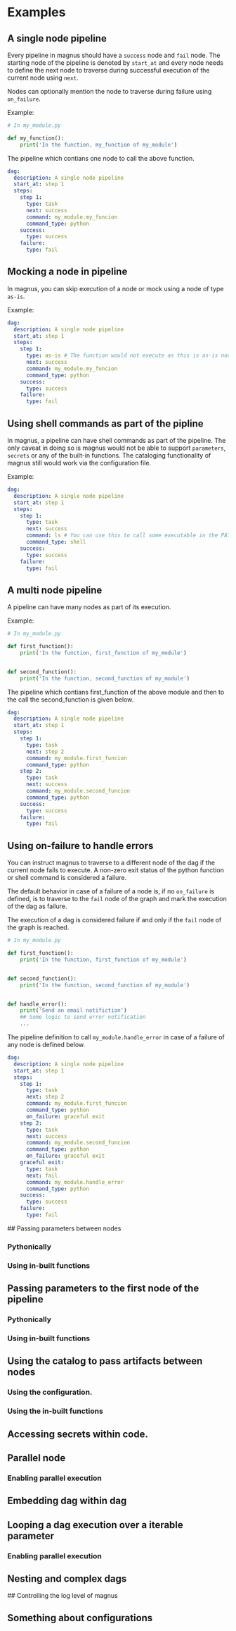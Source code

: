# Examples

## A single node pipeline

Every pipeline in magnus should have a ```success``` node and ```fail``` node.
The starting node of the pipeline is denoted by ```start_at``` and every node needs to define the next 
node to traverse during successful execution of the current node using ```next```.

Nodes can optionally mention the node to traverse during failure using ```on_failure```.

Example:

```python
# In my_module.py

def my_function():
    print('In the function, my_function of my_module')

```


The pipeline which contians one node to call the above function. 

```yaml
dag:
  description: A single node pipeline
  start_at: step 1 
  steps:
    step 1:
      type: task 
      next: success
      command: my_module.my_funcion
      command_type: python
    success:
      type: success
    failure:
      type: fail
```


## Mocking a node in pipeline

In magnus, you can skip execution of a node or mock using a node of type ```as-is```.

Example:

```yaml
dag:
  description: A single node pipeline
  start_at: step 1 
  steps:
    step 1:
      type: as-is # The function would not execute as this is as-is node
      next: success
      command: my_module.my_funcion
      command_type: python
    success:
      type: success
    failure:
      type: fail
```


## Using shell commands as part of the pipline

In magnus, a pipeline can have shell commands as part of the pipeline. The only caveat in doing so is magnus
would not be able to support ```parameters```, ```secrets``` or any of the built-in functions. The cataloging 
functionality of magnus still would work via the configuration file. 

Example:

```yaml
dag:
  description: A single node pipeline
  start_at: step 1 
  steps:
    step 1:
      type: task 
      next: success
      command: ls # You can use this to call some executable in the PATH
      command_type: shell
    success:
      type: success
    failure:
      type: fail
```


## A multi node pipeline

A pipeline can have many nodes as part of its execution. 

Example:

```python
# In my_module.py

def first_function():
    print('In the function, first_function of my_module')


def second_function():
    print('In the function, second_function of my_module')

```


The pipeline which contians first_function of the above module and then to the call the second_function is given
below.

```yaml
dag:
  description: A single node pipeline
  start_at: step 1 
  steps:
    step 1:
      type: task 
      next: step 2
      command: my_module.first_funcion
      command_type: python
    step 2:
      type: task 
      next: success
      command: my_module.second_funcion
      command_type: python
    success:
      type: success
    failure:
      type: fail
```


## Using on-failure to handle errors

You can instruct magnus to traverse to a different node of the dag if the current node fails to execute. 
A non-zero exit status of the python function or shell command is considered a failure. 

The default behavior in case of a failure of a node is, if no ```on_failure``` is defined, is to traverse to the ```fail``` node of the graph and mark the execution of the dag as failure.

The execution of a dag is considered failure if and only if the ```fail``` node of the graph is reached.

```python
# In my_module.py

def first_function():
    print('In the function, first_function of my_module')


def second_function():
    print('In the function, second_function of my_module')


def handle_error():
    print('Send an email notifiction')
    ## Some logic to send error notification
    ...

```

The pipeline definition to call ```my_module.handle_error``` in case of a failure of any node is defined below.


```yaml
dag:
  description: A single node pipeline
  start_at: step 1 
  steps:
    step 1:
      type: task 
      next: step 2
      command: my_module.first_funcion
      command_type: python
      on_failure: graceful exit
    step 2:
      type: task 
      next: success
      command: my_module.second_funcion
      command_type: python
      on_failure: graceful exit
    graceful exit:
      type: task 
      next: fail
      command: my_module.handle_error
      command_type: python
    success:
      type: success
    failure:
      type: fail
```

## Passing parameters between nodes

### Pythonically

### Using in-built functions

## Passing parameters to the first node of the pipeline

### Pythonically

### Using in-built functions

## Using the catalog to pass artifacts between nodes

### Using the configuration.

### Using the in-built functions

## Accessing secrets within code.

## Parallel node

### Enabling parallel execution

## Embedding dag within dag

## Looping a dag execution over a iterable parameter

### Enabling parallel execution

## Nesting and complex dags

## Controlling the log level of magnus

## Something about configurations
